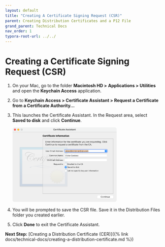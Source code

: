```yaml
---
layout: default
title: "Creating A Certificate Signing Request (CSR)"
parent: Creating Distribution Certificates and a P12 File
grand_parent: Technical Docs
nav_order: 1
typora-root-url: ../../
---
```


# Creating a Certificate Signing Request (CSR)

1. On your Mac, go to the folder **Macintosh HD >** **Applications > Utilities** and open the **Keychain Access** application.

2. Go to **Keychain Access > Certificate Assistant > Request a Certificate from a Certificate Authority...**

3. This launches the Certificate Assistant. In the Request area, select **Saved to disk** and click **Continue**. <br />

   <img src="/files/images/csr-request-2.png" alt="csr-request-2" style="zoom: 33%;" />

4. You will be prompted to save the CSR file. Save it in the Distribution Files folder you created earlier.

5. Click **Done** to exit the Certificate Assistant.

**Next Step:** [Creating a Distribution Certificate (CER)]({% link docs/technical-docs/creating-a-distribution-certificate.md %})

